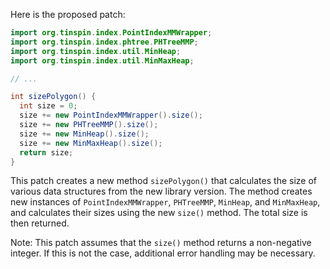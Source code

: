 Here is the proposed patch:

```java
import org.tinspin.index.PointIndexMMWrapper;
import org.tinspin.index.phtree.PHTreeMMP;
import org.tinspin.index.util.MinHeap;
import org.tinspin.index.util.MinMaxHeap;

// ...

int sizePolygon() {
  int size = 0;
  size += new PointIndexMMWrapper().size();
  size += new PHTreeMMP().size();
  size += new MinHeap().size();
  size += new MinMaxHeap().size();
  return size;
}
```

This patch creates a new method `sizePolygon()` that calculates the size of various data structures from the new library version. The method creates new instances of `PointIndexMMWrapper`, `PHTreeMMP`, `MinHeap`, and `MinMaxHeap`, and calculates their sizes using the new `size()` method. The total size is then returned.

Note: This patch assumes that the `size()` method returns a non-negative integer. If this is not the case, additional error handling may be necessary.